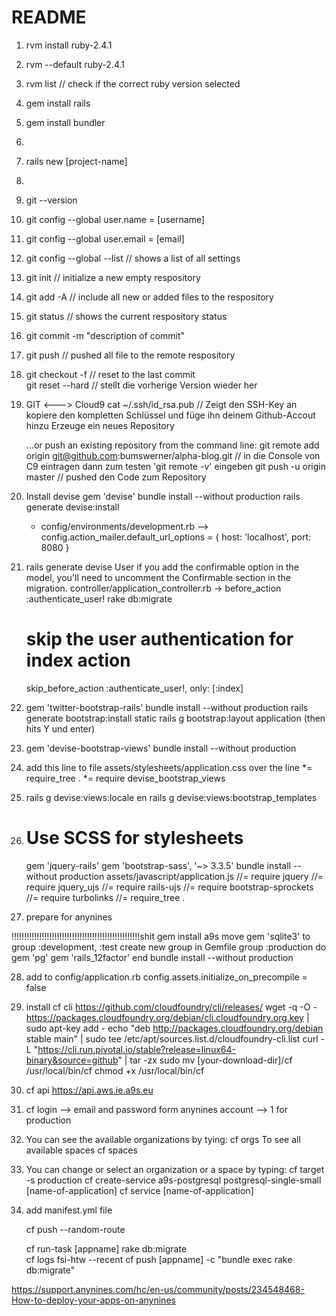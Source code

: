 # README

1. rvm install ruby-2.4.1
2. rvm --default ruby-2.4.1
3. rvm list // check if the correct ruby version selected
4. gem install rails
5. gem install bundler
6. 
7. rails new [project-name]
8. 
9. git --version
10. git config --global user.name = [username]
11. git config --global user.email = [email]
12. git config --global --list // shows a list of all settings
13. git init // initialize a new empty respository
14. git add -A // include all new or added files to the respository
15. git status // shows the current respository status
16. git commit -m "description of commit"
17. git push // pushed all file to the remote respository
18. git checkout -f // reset to the last commit  
    git reset --hard // stellt die vorherige Version wieder her
19. GIT <---> Cloud9
    cat ~/.ssh/id_rsa.pub // Zeigt den SSH-Key an
    kopiere den kompletten Schlüssel und füge ihn deinem  Github-Accout hinzu
    Erzeuge ein neues Repository

    …or push an existing repository from the command line:
    git remote add origin git@github.com:bumswerner/alpha-blog.git // in die Console von C9 eintragen
    dann zum testen 'git remote -v' eingeben
    git push -u origin master // pushed den Code zum Repository

20. Install devise
    gem 'devise'
    bundle install --without production
    rails generate devise:install
    - config/environments/development.rb 
    --> config.action_mailer.default_url_options = { host: 'localhost', port: 8080 }
21.
    rails generate devise User
    if you add the confirmable option in the model, you'll need to uncomment the Confirmable section in the migration.
    controller/application_controller.rb -> before_action :authenticate_user!
    rake db:migrate

    # skip the user authentication for index action
    skip_before_action :authenticate_user!, only: [:index]
22.
    gem 'twitter-bootstrap-rails'
    bundle install --without production
    rails generate bootstrap:install static
    rails g bootstrap:layout application 
    (then hits Y und enter)
23.
    gem 'devise-bootstrap-views'
    bundle install --without production
24.
    add this line to file assets/stylesheets/application.css
    over the line  *= require_tree . 
    *= require devise_bootstrap_views
25.
    rails g devise:views:locale en
    rails g devise:views:bootstrap_templates

26. # Use SCSS for stylesheets
    gem 'jquery-rails'
    gem 'bootstrap-sass', '~> 3.3.5'
    bundle install --without production
    assets/javascript/application.js
    //= require jquery
    //= require jquery_ujs
    //= require rails-ujs
    //= require bootstrap-sprockets
    //= require turbolinks
    //= require_tree .

27. prepare for anynines

   !!!!!!!!!!!!!!!!!!!!!!!!!!!!!!!!!!!!!!!!!!!!!!!!!!!shit gem install a9s
    move gem 'sqlite3' to group :development, :test
    create new group in Gemfile
    group :production do
      gem 'pg'
      gem 'rails_12factor'
    end
    bundle install --without production

28. add to config/application.rb
    config.assets.initialize_on_precompile = false    

29. install cf cli  https://github.com/cloudfoundry/cli/releases/
    wget -q -O - https://packages.cloudfoundry.org/debian/cli.cloudfoundry.org.key | sudo apt-key add -
    echo "deb http://packages.cloudfoundry.org/debian stable main" | sudo tee /etc/apt/sources.list.d/cloudfoundry-cli.list
    curl -L "https://cli.run.pivotal.io/stable?release=linux64-binary&source=github" | tar -zx
    sudo mv [your-download-dir]/cf /usr/local/bin/cf
    chmod +x /usr/local/bin/cf

30. cf api https://api.aws.ie.a9s.eu
31. cf login
    --> email and password form anynines account
    --> 1 for production
32. You can see the available organizations by tying:
    cf orgs
    To see all available spaces
    cf spaces
    
33. You can change or select an organization or a space by typing:
    cf target -s production
    cf create-service a9s-postgresql postgresql-single-small [name-of-application]
    cf service [name-of-application]
34.
    add manifest.yml file

    cf push --random-route 
    
     cf run-task [appname] rake db:migrate     
     cf logs fsi-htw --recent
      cf push [appname] -c "bundle exec rake db:migrate" 
      
https://support.anynines.com/hc/en-us/community/posts/234548468-How-to-deploy-your-apps-on-anynines



